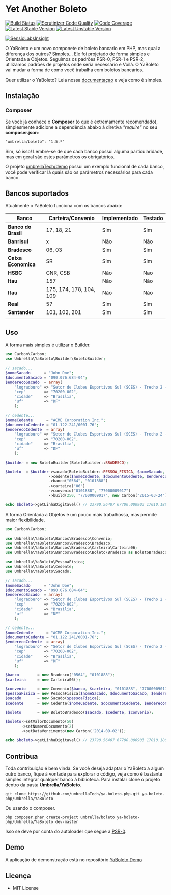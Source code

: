 # Yet Another Boleto

[![Build Status](https://travis-ci.org/umbrellaTech/ya-boleto-php.png?branch=master)](https://travis-ci.org/umbrellaTech/ya-boleto-php)
[![Scrutinizer Code Quality](https://scrutinizer-ci.com/g/umbrellaTech/ya-boleto-php/badges/quality-score.png?b=master)](https://scrutinizer-ci.com/g/umbrellaTech/ya-boleto-php/?branch=master)
[![Code Coverage](https://scrutinizer-ci.com/g/umbrellaTech/ya-boleto-php/badges/coverage.png?b=master)](https://scrutinizer-ci.com/g/umbrellaTech/ya-boleto-php/?branch=master)
[![Latest Stable Version](https://poser.pugx.org/umbrella/boleto/v/stable.png)](https://packagist.org/packages/umbrella/boleto)
[![Latest Unstable Version](https://poser.pugx.org/umbrella/boleto/v/unstable.png)](https://packagist.org/packages/umbrella/boleto)

[![SensioLabsInsight](https://insight.sensiolabs.com/projects/1f67b9bd-f120-43d5-9f02-f73aa6132d86/small.png)](https://insight.sensiolabs.com/projects/1f67b9bd-f120-43d5-9f02-f73aa6132d86)

O YaBoleto e um novo componete de boleto bancario em PHP, mas qual a diferença dos outros? Simples... Ele foi projetado de forma simples e Orientada a Objetos.
Seguimos os padrões PSR-0, PSR-1 e PSR-2, utilizamos padrões de projetos onde seria necessário e Voilà. O YaBoleto vai mudar a forma de como você trabalha com boletos bancários.

Quer utilizar o YaBoleto? Leia nossa [documentaçao][2] e veja como é simples.

## Instalação
### Composer
Se você já conhece o **Composer** (o que é extremamente recomendado), simplesmente adicione a dependência abaixo à diretiva *"require"* no seu **composer.json**:
```
"umbrella/boleto": "1.5.*"
```

Sim, só isso! Lembre-se de que cada banco possui alguma particularidade, mas em geral são estes parâmetros os obrigatórios. 

O projeto [umbrellaTech/demo][1] possui um exemplo funcional de cada banco, você pode verificar lá quais são os parâmetros necessários para cada banco.

## Bancos suportados
Atualmente o YaBoleto funciona com os bancos abaixo:

| **Banco**           |  **Carteira/Convenio** | **Implementado** | **Testado** |
|---------------------|--------------------------|--------------------|---------------|
| **Banco do Brasil** | 17, 18, 21               | Sim                | Sim           |
| **Banrisul**        | x                        | Não                | Não           |
| **Bradesco**        | 06, 03                   | Sim                | Sim           |
| **Caixa Economica** | SR                       | Sim                | Sim           |
| **HSBC**            | CNR, CSB                 | Não                | Nao           |
| **Itau**            | 157                      | Não                | Não           |
| **Itau**            | 175, 174, 178, 104, 109  | Não                | Não           |
| **Real**            | 57                       | Sim                | Sim           |
| **Santander**       | 101, 102, 201            | Sim                | Sim           |
|                     |                          |                    |               |

Uso
----------

A forma mais simples é utilizar o Builder.

```php
use Carbon\Carbon;
use Umbrella\YaBoleto\Builder\BoletoBuilder;

// sacado...
$nomeSacado      = "John Doe";
$documentoSacado = "090.076.684-04";
$enderecoSacado  = array(
    "logradouro" => "Setor de Clubes Esportivos Sul (SCES) - Trecho 2 - Conjunto 31 - Lotes 1A/1B",
    "cep"        => "70200-002",
    "cidade"     => "Brasília",
    "uf"         => "DF"
    );

// cedente...
$nomeCedente      = "ACME Corporation Inc.";
$documentoCedente = "01.122.241/0001-76";
$enderecoCedente  = array(
    "logradouro" => "Setor de Clubes Esportivos Sul (SCES) - Trecho 2 - Conjunto 31 - Lotes 1A/1B",
    "cep"        => "70200-002",
    "cidade"     => "Brasília",
    "uf"         => "DF"
    );

$builder = new BoletoBuilder(BoletoBuilder::BRADESCO);

$boleto  = $builder->sacado(BoletoBuilder::PESSOA_FISICA, $nomeSacado, $documentoSacado, $enderecoSacado)
                   ->cedente($nomeCedente, $documentoCedente, $enderecoCedente)
                   ->banco("0564", "0101888")
                   ->carteira("06")
                   ->convenio("0101888", "77000009017")
                   ->build(250, "77000009017", new Carbon("2015-03-24"));

echo $boleto->getLinhaDigitavel() // 23790.56407 67700.000903 17010.188807 8 63770000025000
```

A forma Orientada a Objetos é um pouco mais trabalhossa, mas permite maior flexibilidade.

```php
use Carbon\Carbon;

use Umbrella\YaBoleto\Bancos\Bradesco\Convenio;
use Umbrella\YaBoleto\Bancos\Bradesco\Bradesco;
use Umbrella\YaBoleto\Bancos\Bradesco\Carteira\Carteira06;
use Umbrella\YaBoleto\Bancos\Bradesco\Boleto\Bradesco as BoletoBradesco;

use Umbrella\YaBoleto\PessoaFisica;
use Umbrella\YaBoleto\Cedente;
use Umbrella\YaBoleto\Sacado;

// sacado...
$nomeSacado      = "John Doe";
$documentoSacado = "090.076.684-04";
$enderecoSacado  = array(
    "logradouro" => "Setor de Clubes Esportivos Sul (SCES) - Trecho 2 - Conjunto 31 - Lotes 1A/1B",
    "cep"        => "70200-002",
    "cidade"     => "Brasília",
    "uf"         => "DF"
    );

// cedente...
$nomeCedente      = "ACME Corporation Inc.";
$documentoCedente = "01.122.241/0001-76";
$enderecoCedente  = array(
    "logradouro" => "Setor de Clubes Esportivos Sul (SCES) - Trecho 2 - Conjunto 31 - Lotes 1A/1B",
    "cep"        => "70200-002",
    "cidade"     => "Brasília",
    "uf"         => "DF"
    );

$banco        = new Bradesco("0564", "0101888");
$carteira     = new Carteira06();

$convenio     = new Convenio($banco, $carteira, "0101888", "77000009017");
$pessoaFisica = new PessoaFisica($nomeSacado, $documentoSacado, $enderecoSacado);
$sacado       = new Sacado($pessoaFisica);
$cedente      = new Cedente($nomeCedente, $documentoCedente, $enderecoCedente);

$boleto       = new BoletoBradesco($sacado, $cedente, $convenio);

$boleto->setValorDocumento(50)
       ->setNumeroDocumento(2)
       ->setDataVencimento(new Carbon('2014-09-02'));

echo $boleto->getLinhaDigitavel() // 23790.56407 67700.000903 17010.188807 8 63770000025000
```

Contribua
----------

Toda contribuição é bem vinda. Se você deseja adaptar o YaBoleto a algum outro banco, fique à vontade para explorar o código, veja como é bastante simples integrar qualquer banco à biblioteca. Para instalar clone o projeto dentro da pasta **Umbrella/YaBoleto**.
```
git clone https://github.com/umbrellaTech/ya-boleto-php.git ya-boleto-php/Umbrella/YaBoleto
```
Ou usando o composer.
```
php composer.phar create-project umbrella/boleto ya-boleto-php/Umbrella/YaBoleto dev-master
```
Isso se deve por conta do autoloader que segue a [PSR-0][3].

Demo
----------
A aplicação de demonstração está no repositório [YaBoleto Demo](https://github.com/umbrellaTech/ya-boleto-demo)

Licença
----------

* MIT License

[1]: https://github.com/umbrellaTech/ya-boleto-demo
[2]: https://github.com/umbrellaTech/ya-boleto-php/docs
[3]: https://github.com/php-fig/fig-standards/blob/master/accepted/PSR-0.md
